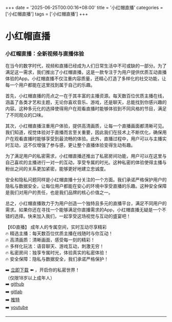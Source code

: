+++
date = '2025-06-25T00:00:16+08:00'
title = '小红帽直播'
categories = ['小红帽直播']
tags = ['小红帽直播']
+++

# 小红帽直播

### 小红帽直播：全新视频与直播体验

在当今的数字时代，视频和直播已经成为人们日常生活中不可或缺的一部分。为了满足这一需求，我们推出了小红帽直播，这是一款专注于为用户提供优质互动直播体验的App。小红帽直播不仅注重内容质量，还精心打造了多样化的社交功能，让每一个用户都能在这里找到属于自己的乐趣。

首先，小红帽直播的亮点之一在于其丰富的主播资源。每天数百位优质主播在线，涵盖了各类才艺和主题，无论你喜欢音乐、游戏，还是聊天，总能找到你感兴趣的内容。这种多元化的选择使得用户在观看直播时能够体验到不同风格的节目，满足了不同观众的口味。

其次，小红帽直播注重用户体验，提供高清画质，让每一个直播画面都清晰可见。我们知道，视觉体验对于直播而言至关重要，因此我们在技术上不断优化，确保用户在观看直播时能够享受到最流畅的体验。此外，直播过程中，用户可以与主播实时互动，这不仅增强了参与感，更让整个直播体验变得生动有趣。

为了满足用户的私密需求，小红帽直播还推出了私密房间功能，用户可以在这里与自己喜欢的主播进行一对一的互动，享受专属的时光。这种私密的体验使得主播与粉丝之间的关系更加紧密，能够更好地建立忠诚度。

安全和隐私问题同样是小红帽直播十分关注的一个方面。我们承诺严格保护用户的隐私与数据安全，让每位用户都能在安心的环境中享受直播的乐趣。这种安全保障是我们对用户的责任，也是我们品牌的核心价值之一。

总之，小红帽直播致力于为用户创造一个独特且多元的直播平台，满足不同用户的需求。如果你还在寻找一个能够满足你直播需求的App，小红帽直播无疑是一个不错的选择。快来加入我们，一起享受这场视觉与互动的盛宴吧！

【6D直播】
成年人的专属空间，实时互动尽享精彩  
🔥 精选主播：每天数百位优质主播在线随时与你互动！  
🔥 高清画质：清晰画面，感受每一刻的精彩！  
🔥 多样化玩法：语音聊天、游戏互动，刺激无穷！  
🔥 私密房间：独享专属时光，体验真实的私密体验！  
🔥 安全保障：隐私与数据安全，我们承诺严格保护！  

➡️ [立即下载](https://down123.s3.ap-east-1.amazonaws.com/down/down.html?channelCode=blog) ⬅️ ，开启你的私密世界！  
（仅限18岁以上成年人）  
➡️ [github](https://aldult-live.github.io/)  
➡️ [gitlab](https://seo-09598d.gitlab.io/)  
➡️ [推特](https://x.com/wegame33)  
➡️ [youtube](https://www.youtube.com/@6Dlive)

---
